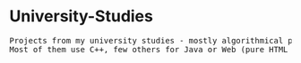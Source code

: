 # University-Studies
<pre>
Projects from my university studies - mostly algorithmical programming and OOP
Most of them use C++, few others for Java or Web (pure HTML CSS JS)

</pre>
